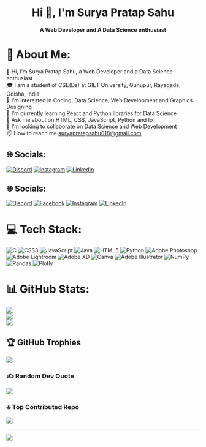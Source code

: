 <h1 align="center">Hi 👋, I'm Surya Pratap Sahu</h1>
<h4 align="center">A Web Developer and A Data Science enthusiast</h4>



# 💫 About Me:
👋 Hi, I’m Surya Pratap Sahu, a Web Developer and a Data Science enthusiast<br>🎓 I am a student of CSE(Ds) at GIET University, Gunupur, Rayagada, Odisha, India<br>👀 I’m interested in Coding, Data Science, Web Development and Graphics Designing<br>🌱 I’m currently learning React and Python libraries for Data Science<br>💬 Ask me about on HTML, CSS, JavaScript, Python and IoT<br>💞️ I’m looking to collaborate on Data Science and Web Development<br>📫 How to reach me suryapratapsahu018@gmail.com

## 🌐 Socials:
[![Discord](https://img.shields.io/badge/Discord-%237289DA.svg?logo=discord&logoColor=white)](https://discord.gg/Surya#7999) [![Instagram](https://img.shields.io/badge/Instagram-%23E4405F.svg?logo=Instagram&logoColor=white)](https://instagram.com/su._.r._.ya._310) [![LinkedIn](https://img.shields.io/badge/LinkedIn-%230077B5.svg?logo=linkedin&logoColor=white)](https://linkedin.com/in/linkedin.com/in/surya-pratap-sahu-6071a2238) 

## 🌐 Socials:
[![Discord](https://img.shields.io/badge/Discord-%237289DA.svg?logo=discord&logoColor=white)](https://discord.gg/Surya#799) [![Facebook](https://img.shields.io/badge/Facebook-%231877F2.svg?logo=Facebook&logoColor=white)](https://facebook.com/100069818416330) [![Instagram](https://img.shields.io/badge/Instagram-%23E4405F.svg?logo=Instagram&logoColor=white)](https://instagram.com/su._.r._.ya._310) [![LinkedIn](https://img.shields.io/badge/LinkedIn-%230077B5.svg?logo=linkedin&logoColor=white)](https://linkedin.com/in/surya-pratap-sahu-6071a2238) 


# 💻 Tech Stack:
![C](https://img.shields.io/badge/c-%2300599C.svg?style=for-the-badge&logo=c&logoColor=white) ![CSS3](https://img.shields.io/badge/css3-%231572B6.svg?style=for-the-badge&logo=css3&logoColor=white) ![JavaScript](https://img.shields.io/badge/javascript-%23323330.svg?style=for-the-badge&logo=javascript&logoColor=%23F7DF1E) ![Java](https://img.shields.io/badge/java-%23ED8B00.svg?style=for-the-badge&logo=java&logoColor=white) ![HTML5](https://img.shields.io/badge/html5-%23E34F26.svg?style=for-the-badge&logo=html5&logoColor=white) ![Python](https://img.shields.io/badge/python-3670A0?style=for-the-badge&logo=python&logoColor=ffdd54) ![Adobe Photoshop](https://img.shields.io/badge/adobephotoshop-%2331A8FF.svg?style=for-the-badge&logo=adobephotoshop&logoColor=white) ![Adobe Lightroom](https://img.shields.io/badge/Adobe%20Lightroom-31A8FF.svg?style=for-the-badge&logo=Adobe%20Lightroom&logoColor=white) ![Adobe XD](https://img.shields.io/badge/Adobe%20XD-470137?style=for-the-badge&logo=Adobe%20XD&logoColor=#FF61F6) ![Canva](https://img.shields.io/badge/Canva-%2300C4CC.svg?style=for-the-badge&logo=Canva&logoColor=white) ![Adobe Illustrator](https://img.shields.io/badge/adobeillustrator-%23FF9A00.svg?style=for-the-badge&logo=adobeillustrator&logoColor=white) ![NumPy](https://img.shields.io/badge/numpy-%23013243.svg?style=for-the-badge&logo=numpy&logoColor=white) ![Pandas](https://img.shields.io/badge/pandas-%23150458.svg?style=for-the-badge&logo=pandas&logoColor=white) ![Plotly](https://img.shields.io/badge/Plotly-%233F4F75.svg?style=for-the-badge&logo=plotly&logoColor=white)
# 📊 GitHub Stats:
![](https://github-readme-stats.vercel.app/api?username=NoOb-CodEr786&theme=radical&hide_border=false&include_all_commits=true&count_private=true)<br/>
![](https://github-readme-streak-stats.herokuapp.com/?user=NoOb-CodEr786&theme=radical&hide_border=false)<br/>
![](https://github-readme-stats.vercel.app/api/top-langs/?username=NoOb-CodEr786&theme=radical&hide_border=false&include_all_commits=true&count_private=true&layout=compact)

## 🏆 GitHub Trophies
![](https://github-profile-trophy.vercel.app/?username=NoOb-CodEr786&theme=radical&no-frame=false&no-bg=false&margin-w=4)

### ✍️ Random Dev Quote
![](https://quotes-github-readme.vercel.app/api?type=horizontal&theme=radical)

### 🔝 Top Contributed Repo
![](https://github-contributor-stats.vercel.app/api?username=NoOb-CodEr786&limit=5&theme=radical&combine_all_yearly_contributions=true)
<!-- 
### 😂 Random Dev Meme
<img src="https://rm.up.railway.app/" width="512px"/> -->

---
[![](https://visitcount.itsvg.in/api?id=NoOb-CodEr786&icon=6&color=0)](https://visitcount.itsvg.in)

<!-- Proudly created with GPRM ( https://gprm.itsvg.in ) -->
